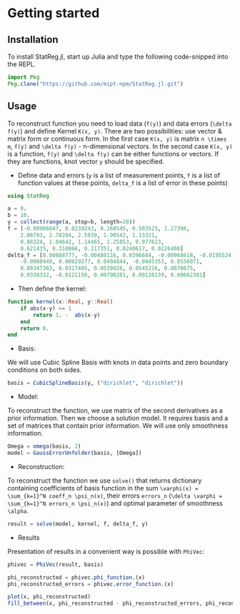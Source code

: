 # Getting started

## Installation
To install StatReg.jl, start up Julia and type the following code-snipped into the REPL.
```julia
import Pkg
Pkg.clone("https://github.com/mipt-npm/StatReg.jl.git")
```

## Usage

To reconstruct function you need to load data (``f(y)``) and data errors (``\delta f(y)``) and define Kernel ``K(x, y)``.
There are two possibilities: use vector & matrix form or continuous form.
In the first case ``K(x, y)`` is matrix ``n \times m``, ``f(y)`` and ``\delta f(y)`` - n-dimensional vectors.
In the second case ``K(x, y)`` is a function, ``f(y)`` and ``\delta f(y)`` can be either functions or vectors.
If they are functions, knot vector ``y`` should be specified.

* Define data and errors (`y` is a list of measurement points, `f` is a list of function values at these points, `delta_f` is a list of error in these points)

```julia
using StatReg

a = 0.
b = 10.
y = collect(range(a, stop=b, length=20))
f = [-0.00906047, 0.0239243, 0.168545, 0.503525, 1.27398,
    2.08793, 2.78204, 2.5939, 1.90542, 1.13321,
    0.88324, 1.04642, 1.14465, 1.25853, 0.977623,
    0.621435, 0.310866, 0.117351, 0.0240617, 0.0226408]
delta_f = [0.00888777, -0.00480116, 0.0396684, -0.00968618, -0.0195524,
    -0.0988949, 0.00829277, 0.0494844, -0.0445353, 0.0556071,
    0.00347363, 0.0317405, 0.0539028, 0.0545216, 0.0870875,
    0.0338332, -0.0121158, 0.00790281, 0.00138139, 0.00662381]

```

* Then define the kernel:
```julia
function kernel(x::Real, y::Real)
    if abs(x-y) <= 1
        return 1. -  abs(x-y)
    end
    return 0.
end
```
* Basis:

We will use Cubic Spline Basis with knots in data points and zero boundary conditions on both sides.

```julia
basis = CubicSplineBasis(y, ("dirichlet", "dirichlet"))
```

* Model:

To reconstruct the function, we use matrix of the second derivatives as a prior information. Then we choose a solution model. It requires basis and a set of matrices that contain prior information. We will use only smoothness information.

```julia
Omega = omega(basis, 2)
model = GaussErrorUnfolder(basis, [Omega])
```

* Reconstruction:

To reconstruct the function we use ``solve()`` that returns dictionary containing coefficients of basis function in the sum ``\varphi(x) = \sum_{k=1}^N coeff_n \psi_n(x)``, their errors ``errors_n`` (``\delta \varphi =  \sum_{k=1}^N errors_n \psi_n(x)``) and optimal parameter of smoothness ``\alpha``.

```julia
result = solve(model, kernel, f, delta_f, y)
```
* Results

Presentation of results in a convenient way is possible with `PhiVec`:
```julia
phivec = PhiVec(result, basis)

phi_reconstructed = phivec.phi_function.(x)
phi_reconstructed_errors = phivec.error_function.(x)

plot(x, phi_reconstructed)
fill_between(x, phi_reconstructed - phi_reconstructed_errors, phi_reconstructed + phi_reconstructed_errors, alpha=0.3)
```

